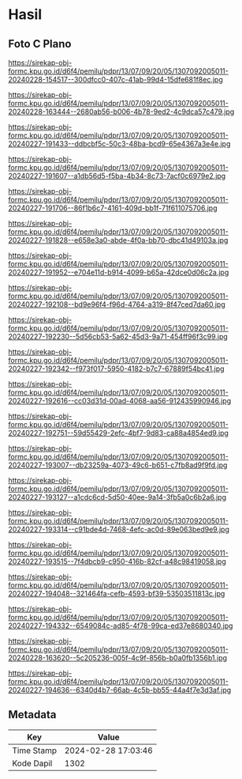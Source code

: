 # Hasil

## Foto C Plano

https://sirekap-obj-formc.kpu.go.id/d6f4/pemilu/pdpr/13/07/09/20/05/1307092005011-20240228-154517--300dfcc0-407c-41ab-99d4-15dfe681f8ec.jpg

https://sirekap-obj-formc.kpu.go.id/d6f4/pemilu/pdpr/13/07/09/20/05/1307092005011-20240228-163444--2680ab56-b006-4b78-9ed2-4c9dca57c479.jpg

https://sirekap-obj-formc.kpu.go.id/d6f4/pemilu/pdpr/13/07/09/20/05/1307092005011-20240227-191433--ddbcbf5c-50c3-48ba-bcd9-65e4367a3e4e.jpg

https://sirekap-obj-formc.kpu.go.id/d6f4/pemilu/pdpr/13/07/09/20/05/1307092005011-20240227-191607--a1db56d5-f5ba-4b34-8c73-7acf0c6979e2.jpg

https://sirekap-obj-formc.kpu.go.id/d6f4/pemilu/pdpr/13/07/09/20/05/1307092005011-20240227-191706--86f1b6c7-4161-409d-bb1f-71f611075706.jpg

https://sirekap-obj-formc.kpu.go.id/d6f4/pemilu/pdpr/13/07/09/20/05/1307092005011-20240227-191828--e658e3a0-abde-4f0a-bb70-dbc41d49103a.jpg

https://sirekap-obj-formc.kpu.go.id/d6f4/pemilu/pdpr/13/07/09/20/05/1307092005011-20240227-191952--e704e11d-b914-4099-b65a-42dce0d06c2a.jpg

https://sirekap-obj-formc.kpu.go.id/d6f4/pemilu/pdpr/13/07/09/20/05/1307092005011-20240227-192108--bd9e96f4-f96d-4764-a319-8f47ced7da60.jpg

https://sirekap-obj-formc.kpu.go.id/d6f4/pemilu/pdpr/13/07/09/20/05/1307092005011-20240227-192230--5d56cb53-5a62-45d3-9a71-454ff96f3c99.jpg

https://sirekap-obj-formc.kpu.go.id/d6f4/pemilu/pdpr/13/07/09/20/05/1307092005011-20240227-192342--f973f017-5950-4182-b7c7-67889f54bc41.jpg

https://sirekap-obj-formc.kpu.go.id/d6f4/pemilu/pdpr/13/07/09/20/05/1307092005011-20240227-192616--cc03d31d-00ad-4068-aa56-912435990946.jpg

https://sirekap-obj-formc.kpu.go.id/d6f4/pemilu/pdpr/13/07/09/20/05/1307092005011-20240227-192751--59d55429-2efc-4bf7-9d83-ca88a4854ed9.jpg

https://sirekap-obj-formc.kpu.go.id/d6f4/pemilu/pdpr/13/07/09/20/05/1307092005011-20240227-193007--db23259a-4073-49c6-b651-c7fb8ad9f9fd.jpg

https://sirekap-obj-formc.kpu.go.id/d6f4/pemilu/pdpr/13/07/09/20/05/1307092005011-20240227-193127--a1cdc6cd-5d50-40ee-9a14-3fb5a0c6b2a6.jpg

https://sirekap-obj-formc.kpu.go.id/d6f4/pemilu/pdpr/13/07/09/20/05/1307092005011-20240227-193314--c91bde4d-7468-4efc-ac0d-89e063bed9e9.jpg

https://sirekap-obj-formc.kpu.go.id/d6f4/pemilu/pdpr/13/07/09/20/05/1307092005011-20240227-193515--7f4dbcb9-c950-416b-82cf-a48c98419058.jpg

https://sirekap-obj-formc.kpu.go.id/d6f4/pemilu/pdpr/13/07/09/20/05/1307092005011-20240227-194048--321464fa-cefb-4593-bf39-53503511813c.jpg

https://sirekap-obj-formc.kpu.go.id/d6f4/pemilu/pdpr/13/07/09/20/05/1307092005011-20240227-194332--6549084c-ad85-4f78-99ca-ed37e8680340.jpg

https://sirekap-obj-formc.kpu.go.id/d6f4/pemilu/pdpr/13/07/09/20/05/1307092005011-20240228-163620--5c205236-005f-4c9f-856b-b0a0fb1356b1.jpg

https://sirekap-obj-formc.kpu.go.id/d6f4/pemilu/pdpr/13/07/09/20/05/1307092005011-20240227-194636--6340d4b7-66ab-4c5b-bb55-44a4f7e3d3af.jpg


## Metadata

| Key        | Value               |
| ---------- | ------------------- |
| Time Stamp | 2024-02-28 17:03:46 |
| Kode Dapil | 1302                |



